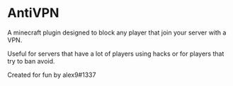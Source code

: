 # AntiVPN
A minecraft plugin designed to block any player that join your server with a VPN.

Useful for servers that have a lot of players using hacks or for players that try to ban avoid.

Created for fun by alex9#1337

